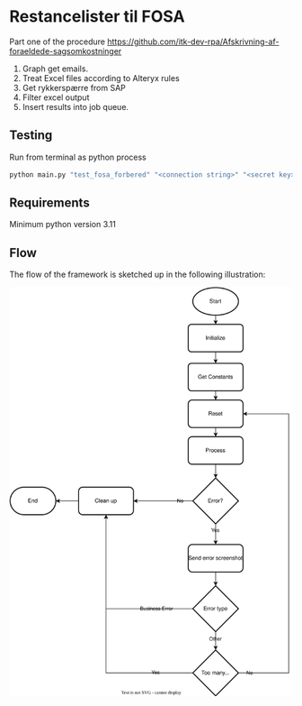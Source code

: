 # Restancelister til FOSA
Part one of the procedure https://github.com/itk-dev-rpa/Afskrivning-af-foraeldede-sagsomkostninger
1. Graph get emails. 
2. Treat Excel files according to Alteryx rules
3. Get rykkerspærre from SAP
4. Filter excel output
5. Insert results into job queue.

## Testing 
Run from terminal as python process
```bash
python main.py "test_fosa_forbered" "<connection string>" "<secret key>" "args"
```

## Requirements
Minimum python version 3.11

## Flow

The flow of the framework is sketched up in the following illustration:

![Flow diagram](Robot-Framework.svg)
